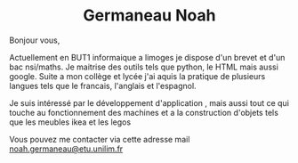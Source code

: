 <h1 align = "center"> Germaneau Noah </h1>
Bonjour vous,

Actuellement en BUT1 informaique a limoges je dispose d'un brevet et d'un bac nsi/maths.</n>
Je maitrise des outils tels que python, le HTML mais aussi google.</n>
Suite a mon collège et lycée j'ai aquis la pratique de plusieurs langues tels que le francais, l'anglais et l'espagnol.</n>

Je suis intéressé par le développement d'application , mais aussi tout ce qui touche au fonctionnement des machines et a la construction d'objets tels que les meubles ikea et les legos</n>

Vous pouvez me contacter via cette adresse mail noah.germaneau@etu.unilim.fr 
